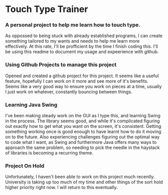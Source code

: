 # Touch Type Trainer

### A personal project to help me learn how to touch type.

As oppossed to being stuck with already established programs, I can create something tailored to my wants and needs to help me learn more effectively. At this rate, I'll be profficient by the time I finish coding this. I'll be using this readme to document my usage and expeerience with github.


### Using Github Projects to manage this project

Opened and created a github project for this project. It seems like a useful feature, hopefully I can work on it more and see more of it's benefits. Seems like a very good way to ensure you work on pieces at a time, usually I just work on whatever, constantly bouncing between things.


### Learning Java Swing

I've been making steady work on the GUI as I type this, and learning Swing in the process. The library seems good, and while it's complicated figuring out exactly how to get what you want on the screen, it's consistent. Getting something working once is good enough to have learnt how to do it moving on to the future. Also experiencing challenges figuring out the optimal way to code what I want, as Swing and furthermore Java offers many ways to approach the same problem, so needing to pick the needle in the haystack of libraries is becoming a recurring theme.

### Project On Hold

Unfortunately, I haven't been able to work on this project much recently. University is taking up too much of my time and other things of the sort hold higher priority right now. I will return to this eventually.
